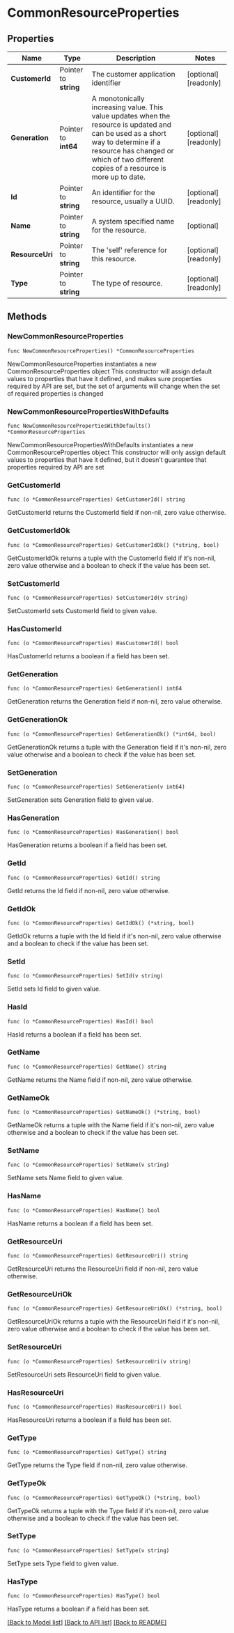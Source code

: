 # CommonResourceProperties

## Properties

Name | Type | Description | Notes
------------ | ------------- | ------------- | -------------
**CustomerId** | Pointer to **string** | The customer application identifier | [optional] [readonly] 
**Generation** | Pointer to **int64** | A monotonically increasing value. This value updates when the resource is updated and can be used as a short way to determine if a resource has changed or which of two different copies of a resource is more up to date. | [optional] [readonly] 
**Id** | Pointer to **string** | An identifier for the resource, usually a UUID. | [optional] [readonly] 
**Name** | Pointer to **string** | A system specified name for the resource. | [optional] 
**ResourceUri** | Pointer to **string** | The &#39;self&#39; reference for this resource. | [optional] [readonly] 
**Type** | Pointer to **string** | The type of resource. | [optional] [readonly] 

## Methods

### NewCommonResourceProperties

`func NewCommonResourceProperties() *CommonResourceProperties`

NewCommonResourceProperties instantiates a new CommonResourceProperties object
This constructor will assign default values to properties that have it defined,
and makes sure properties required by API are set, but the set of arguments
will change when the set of required properties is changed

### NewCommonResourcePropertiesWithDefaults

`func NewCommonResourcePropertiesWithDefaults() *CommonResourceProperties`

NewCommonResourcePropertiesWithDefaults instantiates a new CommonResourceProperties object
This constructor will only assign default values to properties that have it defined,
but it doesn't guarantee that properties required by API are set

### GetCustomerId

`func (o *CommonResourceProperties) GetCustomerId() string`

GetCustomerId returns the CustomerId field if non-nil, zero value otherwise.

### GetCustomerIdOk

`func (o *CommonResourceProperties) GetCustomerIdOk() (*string, bool)`

GetCustomerIdOk returns a tuple with the CustomerId field if it's non-nil, zero value otherwise
and a boolean to check if the value has been set.

### SetCustomerId

`func (o *CommonResourceProperties) SetCustomerId(v string)`

SetCustomerId sets CustomerId field to given value.

### HasCustomerId

`func (o *CommonResourceProperties) HasCustomerId() bool`

HasCustomerId returns a boolean if a field has been set.

### GetGeneration

`func (o *CommonResourceProperties) GetGeneration() int64`

GetGeneration returns the Generation field if non-nil, zero value otherwise.

### GetGenerationOk

`func (o *CommonResourceProperties) GetGenerationOk() (*int64, bool)`

GetGenerationOk returns a tuple with the Generation field if it's non-nil, zero value otherwise
and a boolean to check if the value has been set.

### SetGeneration

`func (o *CommonResourceProperties) SetGeneration(v int64)`

SetGeneration sets Generation field to given value.

### HasGeneration

`func (o *CommonResourceProperties) HasGeneration() bool`

HasGeneration returns a boolean if a field has been set.

### GetId

`func (o *CommonResourceProperties) GetId() string`

GetId returns the Id field if non-nil, zero value otherwise.

### GetIdOk

`func (o *CommonResourceProperties) GetIdOk() (*string, bool)`

GetIdOk returns a tuple with the Id field if it's non-nil, zero value otherwise
and a boolean to check if the value has been set.

### SetId

`func (o *CommonResourceProperties) SetId(v string)`

SetId sets Id field to given value.

### HasId

`func (o *CommonResourceProperties) HasId() bool`

HasId returns a boolean if a field has been set.

### GetName

`func (o *CommonResourceProperties) GetName() string`

GetName returns the Name field if non-nil, zero value otherwise.

### GetNameOk

`func (o *CommonResourceProperties) GetNameOk() (*string, bool)`

GetNameOk returns a tuple with the Name field if it's non-nil, zero value otherwise
and a boolean to check if the value has been set.

### SetName

`func (o *CommonResourceProperties) SetName(v string)`

SetName sets Name field to given value.

### HasName

`func (o *CommonResourceProperties) HasName() bool`

HasName returns a boolean if a field has been set.

### GetResourceUri

`func (o *CommonResourceProperties) GetResourceUri() string`

GetResourceUri returns the ResourceUri field if non-nil, zero value otherwise.

### GetResourceUriOk

`func (o *CommonResourceProperties) GetResourceUriOk() (*string, bool)`

GetResourceUriOk returns a tuple with the ResourceUri field if it's non-nil, zero value otherwise
and a boolean to check if the value has been set.

### SetResourceUri

`func (o *CommonResourceProperties) SetResourceUri(v string)`

SetResourceUri sets ResourceUri field to given value.

### HasResourceUri

`func (o *CommonResourceProperties) HasResourceUri() bool`

HasResourceUri returns a boolean if a field has been set.

### GetType

`func (o *CommonResourceProperties) GetType() string`

GetType returns the Type field if non-nil, zero value otherwise.

### GetTypeOk

`func (o *CommonResourceProperties) GetTypeOk() (*string, bool)`

GetTypeOk returns a tuple with the Type field if it's non-nil, zero value otherwise
and a boolean to check if the value has been set.

### SetType

`func (o *CommonResourceProperties) SetType(v string)`

SetType sets Type field to given value.

### HasType

`func (o *CommonResourceProperties) HasType() bool`

HasType returns a boolean if a field has been set.


[[Back to Model list]](../README.md#documentation-for-models) [[Back to API list]](../README.md#documentation-for-api-endpoints) [[Back to README]](../README.md)


